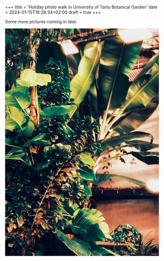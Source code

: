 +++
title = 'Holiday photo walk in University of Tartu Botanical Garden'
date = 2024-01-15T18:28:34+02:00
draft = true
+++

Some more pictures coming in later

![bg1](bg1.jpg)

